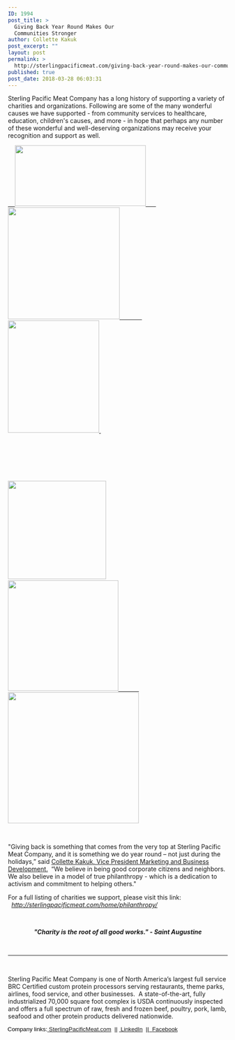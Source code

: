 ```yaml
---
ID: 1994
post_title: >
  Giving Back Year Round Makes Our
  Communities Stronger
author: Collette Kakuk
post_excerpt: ""
layout: post
permalink: >
  http://sterlingpacificmeat.com/giving-back-year-round-makes-our-communities-stronger/
published: true
post_date: 2018-03-28 06:03:31
---
```

Sterling Pacific Meat Company has a long history of supporting a variety of charities and organizations. Following are some of the many wonderful causes we have supported - from community services to healthcare, education, children's causes, and more - in hope that perhaps any number of these wonderful and well-deserving organizations may receive your recognition and support as well.

<a href="http://www.rubydoobyfoundation.org">    <img class="alignnone size-medium wp-image-2132" src="http://sterlingpacificmeat.com/wp-content/uploads/2018/02/logo_rubys-RDF-THE-Full-Logo-with-tagline-300x139.png" alt="" width="300" height="139" /></a><a href="https://www.pledgefirst.org/cpk/KINDNESSFund-2013.html">      </a><a href="https://www.pledgefirst.org/cpk/KINDNESSFund-2013.html"><img class="alignnone wp-image-2112" src="http://sterlingpacificmeat.com/wp-content/uploads/2018/02/logo_news-cpk-kindness-fund-300x300.jpg" alt="" width="256" height="256" />             </a><a href="http://community.universalstudioshollywood.com/com_rel/das.html"><img class="alignnone wp-image-2100" src="http://sterlingpacificmeat.com/wp-content/uploads/2018/02/logo_news_discover-a-star-universal-studios.png" alt="" width="209" height="257" /> </a>

&nbsp;

&nbsp;

&nbsp;

<a href="https://www.hoag.org"><img class="alignnone wp-image-2004 size-full" src="http://sterlingpacificmeat.com/wp-content/uploads/2018/03/spmc_news_hoag-benefactor.jpg" alt="" width="225" height="225" /></a>                    <a href="https://www.choc.org"><img class="alignnone wp-image-2161" src="http://sterlingpacificmeat.com/wp-content/uploads/2018/03/logo_CHOCChildrens_logo-300x300.png" alt="" width="253" height="253" />            </a><a href="https://www.cureduchenne.org"><img class="alignnone wp-image-2162 size-medium" src="http://sterlingpacificmeat.com/wp-content/uploads/2018/03/logo_cure-duchenne-300x300.jpg" alt="" width="300" height="300" /></a>

&nbsp;

"Giving back is something that comes from the very top at Sterling Pacific Meat Company, and it is something we do year round – not just during the holidays,” said <a href="https://www.linkedin.com/in/collette-kakuk/">Collette Kakuk, Vice President Marketing and Business Development.</a>  “We believe in being good corporate citizens and neighbors. We also believe in a model of true philanthropy - which is a dedication to activism and commitment to helping others."

For a full listing of charities we support, please visit this link:   <em><a href="http://sterlingpacificmeat.com/home/philanthropy/">http://sterlingpacificmeat.com/home/philanthropy/</a></em>

&nbsp;
<p style="text-align: center;"><strong><em>"Charity is the root of all good works." - Saint Augustine</em></strong></p>
&nbsp;

<hr />

&nbsp;

<span style="font-weight: 400;">Sterling Pacific Meat Company is one of North America’s largest full service BRC Certified custom protein processors serving restaurants, theme parks, airlines, food service, and other businesses.  A state-of-the-art, fully industrialized 70,000 square foot complex is USDA continuously inspected and offers a full spectrum of raw, fresh and frozen beef, poultry, pork, lamb, seafood and other protein products delivered nationwide.</span>
<p style="margin: 10.0pt 0in .0001pt -.75pt;"><span style="font-size: 10.0pt; font-family: Arial; color: black;">Company links:</span><a href="http://www.sterlingpacificmeat.com/"><span style="font-size: 10.0pt; font-family: Arial;"> <span style="-webkit-text-decoration-skip: none; text-decoration-skip-ink: none; white-space: pre-wrap;">SterlingPacificMeat.com</span></span></a><span style="white-space: pre-wrap;"><span style="font-size: 10.0pt; font-family: Arial; color: blue;">  </span></span><span style="white-space: pre-wrap;"><span style="font-size: 10.0pt; font-family: Arial; color: black;">|| </span></span><a href="https://www.linkedin.com/company/4067187/"><span style="font-size: 10.0pt; font-family: Arial;"><span style="-webkit-text-decoration-skip: none; text-decoration-skip-ink: none; white-space: pre-wrap;"> LinkedIn</span></span></a><span style="white-space: pre-wrap;"><span style="font-size: 10.0pt; font-family: Arial; color: black;">  ||</span></span><a href="https://www.facebook.com/SterlingPacificMeatCompany/"><span style="font-size: 10.0pt; font-family: Arial; color: black;"><span style="white-space: pre-wrap;">  </span></span><span style="-webkit-text-decoration-skip: none; text-decoration-skip-ink: none; white-space: pre-wrap;"><span style="font-size: 10.0pt; font-family: Arial;">Facebook</span></span></a></p>